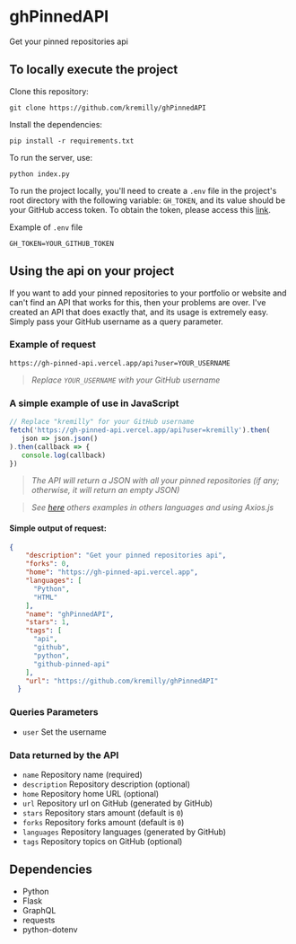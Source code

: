 # ghPinnedAPI

Get your pinned repositories api

## To locally execute the project

Clone this repository:

```shell
git clone https://github.com/kremilly/ghPinnedAPI
```

Install the dependencies:

```shell
pip install -r requirements.txt
```

To run the server, use:

```shell
python index.py
```

To run the project locally, you'll need to create a `.env` file in the project's root directory with the following variable: `GH_TOKEN`, and its value should be your GitHub access token. To obtain the token, please access this [link](https://docs.github.com/authentication/keeping-your-account-and-data-secure/managing-your-personal-access-tokens).

Example of `.env` file

```.env
GH_TOKEN=YOUR_GITHUB_TOKEN
```

## Using the api on your project

If you want to add your pinned repositories to your portfolio or website and can't find an API that works for this, then your problems are over. I've created an API that does exactly that, and its usage is extremely easy. Simply pass your GitHub username as a query parameter.

### Example of request

```shell
https://gh-pinned-api.vercel.app/api?user=YOUR_USERNAME
```

> *Replace `YOUR_USERNAME` with your GitHub username*

### A simple example of use in JavaScript

```javascript
// Replace "kremilly" for your GitHub username
fetch('https://gh-pinned-api.vercel.app/api?user=kremilly').then(
   json => json.json()
).then(callback => { 
   console.log(callback) 
})
```

> *The API will return a JSON with all your pinned repositories (if any; otherwise, it will return an empty JSON)*

> *See [here](https://github.com/kremilly/ghPinnedAPI/tree/main/examples) others examples in others languages and using Axios.js*

#### Simple output of request:

```json
{
    "description": "Get your pinned repositories api",
    "forks": 0,
    "home": "https://gh-pinned-api.vercel.app",
    "languages": [
      "Python",
      "HTML"
    ],
    "name": "ghPinnedAPI",
    "stars": 1,
    "tags": [
      "api",
      "github",
      "python",
      "github-pinned-api"
    ],
    "url": "https://github.com/kremilly/ghPinnedAPI"
  }
```

### Queries Parameters

* `user` Set the username

### Data returned by the API

* `name` Repository name (required)
* `description` Repository description (optional)
* `home` Repository home URL (optional)
* `url` Repository url on GitHub (generated by GitHub)
* `stars` Repository stars amount (default is `0`)
* `forks` Repository forks amount (default is `0`)
* `languages` Repository languages (generated by GitHub)
* `tags` Repository topics on GitHub (optional)

## Dependencies

* Python
* Flask
* GraphQL
* requests
* python-dotenv
